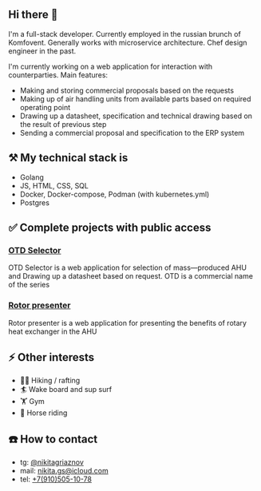 ## Hi there 👋
I'm a full-stack developer.
Currently employed in the russian brunch of Komfovent.
Generally works with microservice architecture. 
Chef design engineer in the past.

I'm currently working on a web application for interaction with counterparties. 
Main features:
 - Making and storing commercial proposals based on the requests
 - Making up of air handling units from available parts based on required operating point
 - Drawing up a datasheet, specification and technical drawing based on the result of previous step
 - Sending a commercial proposal and specification to the ERP system

## ⚒️ My technical stack is 
 - Golang
 - JS, HTML, CSS, SQL
 - Docker, Docker-compose, Podman (with kubernetes.yml)
 - Postgres

## ✅ Complete projects with public access

### [OTD Selector](https://otd.komfovent-ru.ru)
OTD Selector is a web application for selection of mass—produced AHU and Drawing up a datasheet based on request.
OTD is a commercial name of the series

### [Rotor presenter](https://rotor.komfovent-ru.ru)
Rotor presenter is a web application for presenting the benefits of rotary heat exchanger in the AHU

## ⚡ Other interests
- 🧗🚣 Hiking / rafting
- 🏄 Wake board and sup surf
- 🏋️ Gym
- 🏇 Horse riding 

 ## ☎️ How to contact

 - tg: [@nikitagriaznov](https://t.me/nikitagriaznov)
 - mail: [nikita.gs@icloud.com](mailto:nikita.gs@icloud.com)
 - tel: [+7(910)505-10-78](tel:+79105051078)